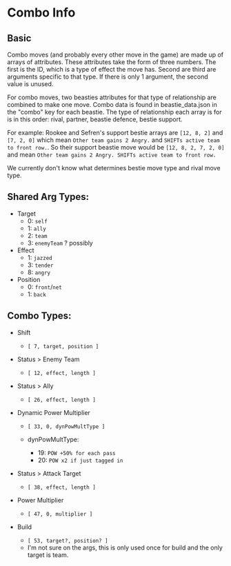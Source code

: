 # Combo Info

## Basic

Combo moves (and probably every other move in the game) are made up of arrays of attributes. These attributes take the form of three numbers. The first is the ID, which is a type of effect the move has. Second are third are arguments specific to that type. If there is only 1 argument, the second value is unused.

For combo moves, two beasties attributes for that type of relationship are combined to make one move. Combo data is found in beastie_data.json in the "combo" key for each beastie. The type of relationship each array is for is in this order: rival, partner, beastie defence, bestie support.

For example: Rookee and Sefren's support bestie arrays are `[12, 8, 2]` and `[7, 2, 0]` which mean `Other team gains 2 Angry.` and `SHIFTs active team to front row.`. So their support beastie move would be `[12, 8, 2, 7, 2, 0]` and mean `Other team gains 2 Angry. SHIFTs active team to front row.`

We currently don't know what determines bestie move type and rival move type.

## Shared Arg Types:

- Target
  - 0: `self`
  - 1: `ally`
  - 2: `team`
  - 3: `enemyTeam` ? possibly
- Effect
  - 1: `jazzed`
  - 3: `tender`
  - 8: `angry`
- Position
  - 0: `front`/`net`
  - 1: `back`

## Combo Types:

- Shift

  - `[ 7, target, position ]`

- Status > Enemy Team

  - `[ 12, effect, length ]`

- Status > Ally

  - `[ 26, effect, length ]`

- Dynamic Power Multiplier

  - `[ 33, 0, dynPowMultType ]`

  - dynPowMultType:
    - 19: `POW +50% for each pass`
    - 20: `POW x2 if just tagged in`

- Status > Attack Target

  - `[ 38, effect, length ]`

- Power Multiplier

  - `[ 47, 0, multiplier ]`

- Build

  - `[ 53, target?, position? ]`
  - I'm not sure on the args, this is only used once for build and the only target is team.

